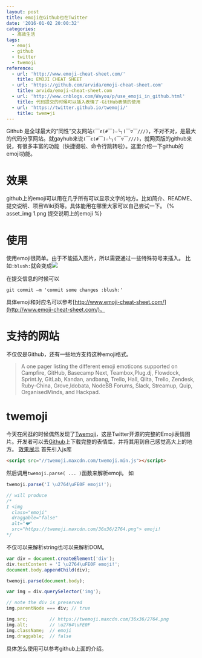 ```yaml
---
layout: post
title: emoji在Github也在Twitter
date: '2016-01-02 20:00:32'
categories:
  - 高效生活
tags:
  - emoji
  - github
  - twitter
  - twemoji
reference:
  - url: 'http://www.emoji-cheat-sheet.com/'
    title: EMOJI CHEAT SHEET
  - url: 'https://github.com/arvida/emoji-cheat-sheet.com'
    title: arvida/emoji-cheat-sheet.com
  - url: 'http://www.cnblogs.com/Wayou/p/use_emoji_in_github.html'
    title: 代码提交的时候可以插入表情了-GitHub表情的使用
  - url: 'https://twitter.github.io/twemoji/'
    title: twem❤ji
---
```


Github 是全球最大的“同性”交友网站`(￣ε(#￣)☆╰╮(￣▽￣///)`，不对不对，是最大的代码分享网站。就gayhub来说`(￣ε(#￣)☆╰╮(￣▽￣///)`，就网页版的github来说，有很多丰富的功能（快捷键啦、命令行跳转啦）。这里介绍一下github的emoji功能。

# 效果

github上的emoji可以用在几乎所有可以显示文字的地方。比如简介、README、提交说明、项目Wiki页等。具体能用在哪里大家可以自己尝试一下。
{% asset_img 1.png 提交说明上的emoji %}

# 使用

使用emoji很简单。由于不能插入图片，所以需要通过一些特殊符号来插入。
比如`:blush:`就会变成<img style="display: initial" src="http://www.emoji-cheat-sheet.com/graphics/emojis/blush.png">

在提交信息的时候可以

```
git commit –m 'commit some changes :blush:'
```

具体emoji和对应名可以参考[http://www.emoji-cheat-sheet.com/](http://www.emoji-cheat-sheet.com/)。

# 支持的网站

不仅仅是Github，还有一些地方支持这种emoji格式。
> A one pager listing the different emoji emoticons supported on Campfire, GitHub, Basecamp Next, Teambox,Plug.dj, Flowdock, Sprint.ly, GitLab, Kandan, andbang, Trello, Hall, Qiita, Trello, Zendesk, Ruby-China, Grove,Idobata, NodeBB Forums, Slack, Streamup, Quip, OrganisedMinds, and Hackpad.

# twemoji

今天在闲逛的时候偶然发现了[Twemoji](https://twitter.github.io/twemoji/)，这是Twitter开源的完整的Emoji表情图片。开发者可以去[Github](https://github.com/twitter/twemoji)上下载完整的表情库，并将其用到自己感觉高大上的地方。
[效果展示](https://twitter.github.io/twemoji/preview.html)
首先引入js库

```html
<script src="//twemoji.maxcdn.com/twemoji.min.js"></script>
```

然后调用`twemoji.parse( ... )`函数来解析emoji。
如

```javascript
twemoji.parse('I \u2764\uFE0F emoji!');

// will produce
/*
I <img
  class="emoji"
  draggable="false"
  alt="❤️"
  src="https://twemoji.maxcdn.com/36x36/2764.png"> emoji!
*/
```

不仅可以来解析string也可以来解析DOM。

```javascript
var div = document.createElement('div');
div.textContent = 'I \u2764\uFE0F emoji!';
document.body.appendChild(div);

twemoji.parse(document.body);

var img = div.querySelector('img');

// note the div is preserved
img.parentNode === div; // true

img.src;        // https://twemoji.maxcdn.com/36x36/2764.png
img.alt;        // \u2764\uFE0F
img.className;  // emoji
img.draggable;  // false
```

具体怎么使用可以参考github上面的介绍。